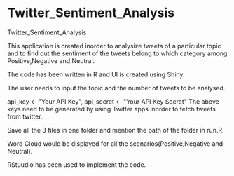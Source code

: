 # Twitter_Sentiment_Analysis
Twitter_Sentiment_Analysis

This application is created inorder to analysize tweets of a particular topic and to find out the sentiment of the tweets belong to which category among Positive,Negative and Neutral.

The code has been written in R and UI is created using Shiny.

The user needs to input the topic and the number of tweets to be analysed.

api_key <- "Your API Key",
api_secret <- "Your API Key Secret" 
The above keys need to be generated by using Twitter apps inorder to fetch tweets from twitter.

Save all the 3 files in one folder and mention the path of the folder in run.R.

Word Cloud would be displayed for all the scenarios(Positive,Negative and Neutral).

RStuudio has been used to implement the code.









